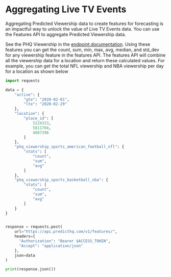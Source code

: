# Aggregating Live TV Events

Aggregating Predicted Viewership data to create features for forecasting is an impactful way to unlock the value of Live TV Events data. You can use the Features API to aggregate Predicted Viewership data.

See the PHQ Viewership in the [endpoint documentation](https://docs.predicthq.com/resources/features/#viewership-based-feature-fields). Using these features you can get the count, sum, min, max, avg, median, and std\_dev for any viewership feature in the features API. The features API will combine all the viewership data for a location and return these calculated values. For example, you can get the total NFL viewership and NBA viewership per day for a location as shown below

```python
import requests

data = {
    "active": {
        "gte": "2020-02-01",
        "lte": "2020-02-29"
    },
    "location": {
        "place_id": [
            5224323,
            5811704,
            4887398
        ]
    },
    "phq_viewership_sports_american_football_nfl": {
        "stats": [
            "count",
            "sum",
            "avg"
        ]
    },
    "phq_viewership_sports_basketball_nba": {
        "stats": [
            "count",
            "sum",
            "avg"
        ]
    }
}


response = requests.post(
    url="https://api.predicthq.com/v1/features/",
    headers={
      "Authorization": "Bearer $ACCESS_TOKEN",
      "Accept": "application/json"
    },
    json=data
)

print(response.json())
```
